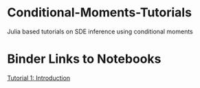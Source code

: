 # Conditional-Moments-Tutorials
Julia based tutorials on SDE inference using conditional moments

# Binder Links to Notebooks

[Tutorial 1: Introduction](https://mybinder.org/v2/gh/williamjsdavis/Conditional-Moments-Tutorials/add-tutorial-1)
